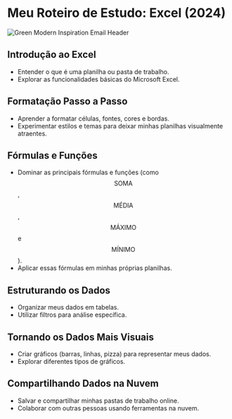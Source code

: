 # Meu Roteiro de Estudo: Excel (2024)
![Green Modern Inspiration Email Header](https://github.com/user-attachments/assets/92a73a9e-b56c-467f-be1f-b1275eda3bc9)

## Introdução ao Excel
- Entender o que é uma planilha ou pasta de trabalho.
- Explorar as funcionalidades básicas do Microsoft Excel.

## Formatação Passo a Passo
- Aprender a formatar células, fontes, cores e bordas.
- Experimentar estilos e temas para deixar minhas planilhas visualmente atraentes.

## Fórmulas e Funções
- Dominar as principais fórmulas e funções (como $$\text{SOMA}$$, $$\text{MÉDIA}$$, $$\text{MÁXIMO}$$ e $$\text{MÍNIMO}$$).
- Aplicar essas fórmulas em minhas próprias planilhas.

## Estruturando os Dados
- Organizar meus dados em tabelas.
- Utilizar filtros para análise específica.

## Tornando os Dados Mais Visuais
- Criar gráficos (barras, linhas, pizza) para representar meus dados.
- Explorar diferentes tipos de gráficos.

## Compartilhando Dados na Nuvem
- Salvar e compartilhar minhas pastas de trabalho online.
- Colaborar com outras pessoas usando ferramentas na nuvem.


